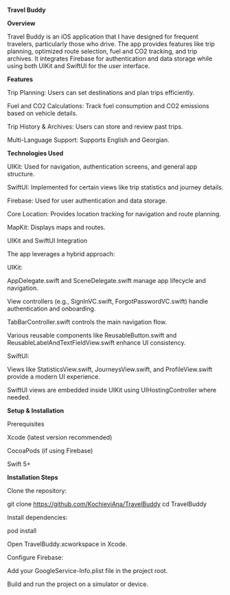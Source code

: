 **Travel Buddy**


**Overview**

Travel Buddy is an iOS application that I have designed for frequent travelers, particularly those who drive. The app provides features like trip planning, optimized route selection, fuel and CO2 tracking, and trip archives. It integrates Firebase for authentication and data storage while using both UIKit and SwiftUI for the user interface.


**Features**

Trip Planning: Users can set destinations and plan trips efficiently.

Fuel and CO2 Calculations: Track fuel consumption and CO2 emissions based on vehicle details.

Trip History & Archives: Users can store and review past trips.

Multi-Language Support: Supports English and Georgian.


**Technologies Used**

UIKit: Used for navigation, authentication screens, and general app structure.

SwiftUI: Implemented for certain views like trip statistics and journey details.

Firebase: Used for user authentication and data storage.

Core Location: Provides location tracking for navigation and route planning.

MapKit: Displays maps and routes.

UIKit and SwiftUI Integration

The app leverages a hybrid approach:

UIKit:

AppDelegate.swift and SceneDelegate.swift manage app lifecycle and navigation.

View controllers (e.g., SignInVC.swift, ForgotPasswordVC.swift) handle authentication and onboarding.

TabBarController.swift controls the main navigation flow.

Various reusable components like ReusableButton.swift and ReusableLabelAndTextFieldView.swift enhance UI consistency.

SwiftUI:

Views like StatisticsView.swift, JourneysView.swift, and ProfileView.swift provide a modern UI experience.

SwiftUI views are embedded inside UIKit using UIHostingController where needed.



**Setup & Installation**

Prerequisites

Xcode (latest version recommended)

CocoaPods (if using Firebase)

Swift 5+


**Installation Steps**

Clone the repository:

git clone https://github.com/KochieviAna/TravelBuddy
cd TravelBuddy

Install dependencies:

pod install

Open TravelBuddy.xcworkspace in Xcode.

Configure Firebase:

Add your GoogleService-Info.plist file in the project root.

Build and run the project on a simulator or device.
